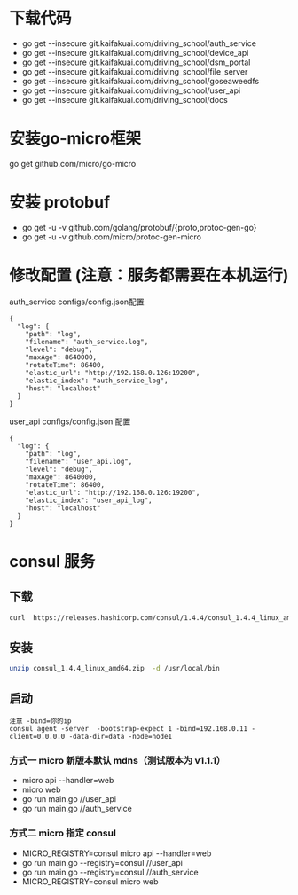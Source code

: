
# 下载代码  
+ go get --insecure git.kaifakuai.com/driving_school/auth_service  
+ go get --insecure git.kaifakuai.com/driving_school/device_api  
+ go get --insecure git.kaifakuai.com/driving_school/dsm_portal  
+ go get --insecure git.kaifakuai.com/driving_school/file_server  
+ go get --insecure git.kaifakuai.com/driving_school/goseaweedfs  
+ go get --insecure git.kaifakuai.com/driving_school/user_api  
+ go get --insecure git.kaifakuai.com/driving_school/docs

# 安装go-micro框架  
go get github.com/micro/go-micro

# 安装 protobuf  
+ go get -u -v github.com/golang/protobuf/{proto,protoc-gen-go}  
+ go get -u -v github.com/micro/protoc-gen-micro

# 修改配置  (注意：服务都需要在本机运行)
auth_service configs/config.json配置
```
{
  "log": {
    "path": "log",
    "filename": "auth_service.log",
    "level": "debug",
    "maxAge": 8640000,
    "rotateTime": 86400,
    "elastic_url": "http://192.168.0.126:19200",
    "elastic_index": "auth_service_log",
    "host": "localhost"
  }
}
```

user_api configs/config.json 配置
```
{
  "log": {
    "path": "log",
    "filename": "user_api.log",
    "level": "debug",
    "maxAge": 8640000,
    "rotateTime": 86400,
    "elastic_url": "http://192.168.0.126:19200",
    "elastic_index": "user_api_log",
    "host": "localhost"
  }
}
```

#  consul 服务
## 下载
```bash
curl  https://releases.hashicorp.com/consul/1.4.4/consul_1.4.4_linux_amd64.zip -o consul_1.4.4_linux_amd64.zip
```
## 安装
```bash
unzip consul_1.4.4_linux_amd64.zip  -d /usr/local/bin
```
## 启动
```
注意 -bind=你的ip
consul agent -server  -bootstrap-expect 1 -bind=192.168.0.11 -client=0.0.0.0 -data-dir=data -node=node1
```




### 方式一 micro 新版本默认 mdns（测试版本为 v1.1.1）
+ micro api --handler=web
+ micro web
+ go run main.go  //user_api
+ go run main.go  //auth_service


### 方式二 micro 指定 consul
+  MICRO_REGISTRY=consul micro api --handler=web
+  go run main.go --registry=consul //user_api
+  go run main.go --registry=consul //auth_service
+  MICRO_REGISTRY=consul micro web






